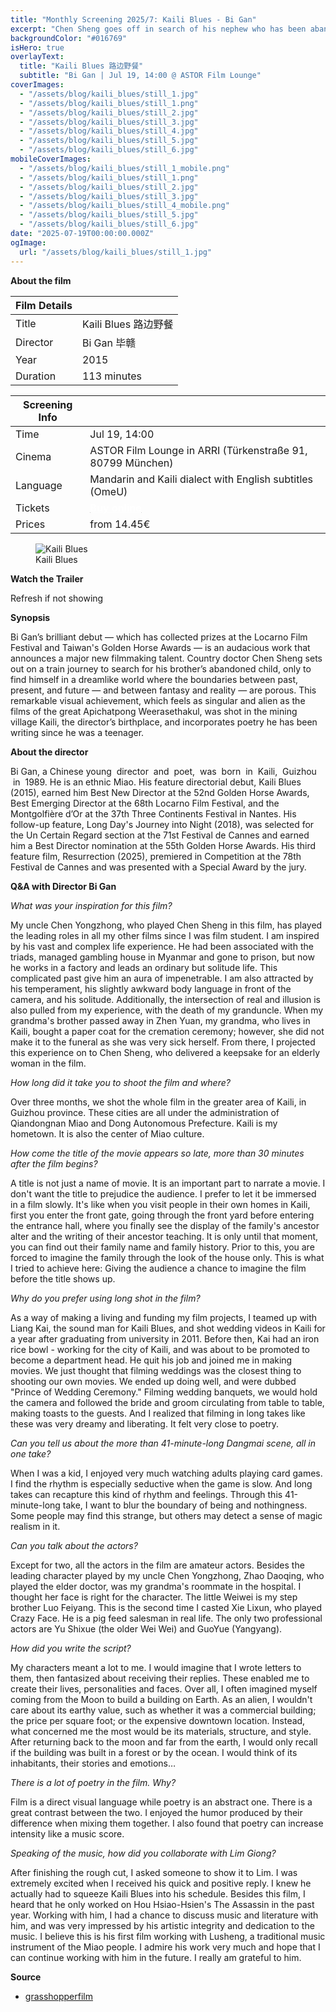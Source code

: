 ```yaml
---
title: "Monthly Screening 2025/7: Kaili Blues - Bi Gan"
excerpt: "Chen Sheng goes off in search of his nephew who has been abandoned by his father. Along the way, he encounters numerous people from his past and also those from his future."
backgroundColor: "#016769"
isHero: true
overlayText:
  title: "Kaili Blues 路边野餐"
  subtitle: "Bi Gan | Jul 19, 14:00 @ ASTOR Film Lounge"
coverImages:
  - "/assets/blog/kaili_blues/still_1.jpg"
  - "/assets/blog/kaili_blues/still_1.png"
  - "/assets/blog/kaili_blues/still_2.jpg"
  - "/assets/blog/kaili_blues/still_3.jpg"
  - "/assets/blog/kaili_blues/still_4.jpg"
  - "/assets/blog/kaili_blues/still_5.jpg"
  - "/assets/blog/kaili_blues/still_6.jpg"
mobileCoverImages:
  - "/assets/blog/kaili_blues/still_1_mobile.png"
  - "/assets/blog/kaili_blues/still_1.png"
  - "/assets/blog/kaili_blues/still_2.jpg"
  - "/assets/blog/kaili_blues/still_3.jpg"
  - "/assets/blog/kaili_blues/still_4_mobile.png"
  - "/assets/blog/kaili_blues/still_5.jpg"
  - "/assets/blog/kaili_blues/still_6.jpg"
date: "2025-07-19T00:00:00.000Z"
ogImage:
  url: "/assets/blog/kaili_blues/still_1.jpg"
---
```


**About the film**

| Film Details |                      |
| ------------ | -------------------- |
| Title        | Kaili Blues 路边野餐 |
| Director     | Bi Gan 毕赣          |
| Year         | 2015                 |
| Duration     | 113 minutes          |

| Screening Info |                                                                                                                                                          |
| -------------- | -------------------------------------------------------------------------------------------------------------------------------------------------------- |
| Time           | Jul 19, 14:00                                                                                                                                            |
| Cinema         | ASTOR Film Lounge in ARRI (Türkenstraße 91, 80799 München)                                                                                               |
| Language       | Mandarin and Kaili dialect with English subtitles (OmeU)                                                                                                 |
| Tickets        | [<strong style="color:rgb(255, 255, 255); text-decoration: underline;">Buy online</strong>](https://www.eventim-light.com/de/a/65330d104b070869ec1cb7b8) |
| Prices         | from 14.45€                                                                                                                                              |

<figure>
  <img src="/assets/blog/kaili_blues/poster.jpg" alt="Kaili Blues" />
  <figcaption>Kaili Blues</figcaption>
</figure>

**Watch the Trailer**

Refresh if not showing

<div class="youtube-embed" data-video-id="5ZVFtE10aK4" data-title="Kaili Blues"></div>

**Synopsis**

Bi Gan’s brilliant debut — which has collected prizes at the Locarno Film Festival and Taiwan's Golden Horse Awards — is an audacious work that announces a major new filmmaking talent. Country doctor Chen Sheng sets out on a train journey to search for his brother’s abandoned child, only to find himself in a dreamlike world where the boundaries between past, present, and future — and between fantasy and reality — are porous. This remarkable visual achievement, which feels as singular and alien as the films of the great Apichatpong Weerasethakul, was shot in the mining village Kaili, the director’s birthplace, and incorporates poetry he has been writing since he was a teenager.

**About the director**

Bi Gan, a Chinese young  director  and  poet,  was  born  in  Kaili,  Guizhou  in  1989. He is an ethnic Miao. His feature directorial debut, Kaili Blues (2015), earned him Best New Director at the 52nd Golden Horse Awards, Best Emerging Director at the 68th Locarno Film Festival, and the Montgolfière d’Or at the 37th Three Continents Festival in Nantes. His follow-up feature, Long Day's Journey into Night (2018), was selected for the Un Certain Regard section at the 71st Festival de Cannes and earned him a Best Director nomination at the 55th Golden Horse Awards. His third feature film, Resurrection (2025), premiered in Competition at the 78th Festival de Cannes and was presented with a Special Award by the jury.

**Q&A with Director Bi Gan**

_What was your inspiration for this film?_

My uncle Chen Yongzhong, who played Chen Sheng in this film, has played the leading roles in all my other films since I was film student. I am inspired by his vast and complex life experience. He had been associated with the triads, managed gambling house in Myanmar and gone to prison, but now he works in a factory and leads an ordinary but solitude life. This complicated past give him an aura of impenetrable. I am also attracted by his temperament, his slightly awkward body language in front of the camera, and his solitude. Additionally, the intersection of real and illusion is also pulled from my experience, with the death of my granduncle. When my grandma's brother passed away in Zhen Yuan, my grandma, who lives in Kaili, bought a paper coat for the cremation ceremony; however, she did not make it to the funeral as she was very sick herself. From there, I projected this experience on to Chen Sheng, who delivered a keepsake for an elderly woman in the film.

_How long did it take you to shoot the film and where?_

Over three months, we shot the whole film in the greater area of Kaili, in Guizhou province. These cities are all under the administration of Qiandongnan Miao and Dong Autonomous Prefecture. Kaili is my hometown. It is also the center of Miao culture.

_How come the title of the movie appears so late, more than 30 minutes after the film begins?_

A title is not just a name of movie. It is an important part to narrate a movie. I don't want the title to prejudice the audience. I prefer to let it be immersed in a film slowly. It's like when you visit people in their own homes in Kaili, first you enter the front gate, going through the front yard before entering the entrance hall, where you finally see the display of the family's ancestor alter and the writing of their ancestor teaching. It is only until that moment, you can find out their family name and family history. Prior to this, you are forced to imagine the family through the look of the house only. This is what I tried to achieve here: Giving the audience a chance to imagine the film before the title shows up.

_Why do you prefer using long shot in the film?_

As a way of making a living and funding my film projects, I teamed up with Liang Kai, the sound man for Kaili Blues, and shot wedding videos in Kaili for a year after graduating from university in 2011. Before then, Kai had an iron rice bowl - working for the city of Kaili, and was about to be promoted to become a department head. He quit his job and joined me in making movies. We just thought that filming weddings was the closest thing to shooting our own movies. We ended up doing well, and were dubbed "Prince of Wedding Ceremony." Filming wedding banquets, we would hold the camera and followed the bride and groom circulating from table to table, making toasts to the guests. And I realized that filming in long takes like these was very dreamy and liberating. It felt very close to poetry.

_Can you tell us about the more than 41-minute-long Dangmai scene, all in one take?_

When I was a kid, I enjoyed very much watching adults playing card games. I find the rhythm is especially seductive when the game is slow. And long takes can recapture this kind of rhythm and feelings. Through this 41-minute-long take, I want to blur the boundary of being and nothingness. Some people may find this strange, but others may detect a sense of magic realism in it.

_Can you talk about the actors?_

Except for two, all the actors in the film are amateur actors. Besides the leading character played by my uncle Chen Yongzhong, Zhao Daoqing, who played the elder doctor, was my grandma's roommate in the hospital. I thought her face is right for the character. The little Weiwei is my step brother Luo Feiyang. This is the second time I casted Xie Lixun, who played Crazy Face. He is a pig feed salesman in real life. The only two professional actors are Yu Shixue (the older Wei Wei) and GuoYue (Yangyang).

_How did you write the script?_

My characters meant a lot to me. I would imagine that I wrote letters to them, then fantasized about receiving their replies. These enabled me to create their lives, personalities and faces. Over all, I often imagined myself coming from the Moon to build a building on Earth. As an alien, I wouldn't care about its earthy value, such as whether it was a commercial building; the price per square foot; or the expensive downtown location. Instead, what concerned me the most would be its materials, structure, and style. After returning back to the moon and far from the earth, I would only recall if the building was built in a forest or by the ocean. I would think of its inhabitants, their stories and emotions…

_There is a lot of poetry in the film. Why?_

Film is a direct visual language while poetry is an abstract one. There is a great contrast between the two. I enjoyed the humor produced by their difference when mixing them together. I also found that poetry can increase intensity like a music score.

_Speaking of the music, how did you collaborate with Lim Giong?_

After finishing the rough cut, I asked someone to show it to Lim. I was extremely excited when I received his quick and positive reply. I knew he actually had to squeeze Kaili Blues into his schedule. Besides this film, I heard that he only worked on Hou Hsiao-Hsien's The Assassin in the past year. Working with him, I had a chance to discuss music and literature with him, and was very impressed by his artistic integrity and dedication to the music. I believe this is his first film working with Lusheng, a traditional music instrument of the Miao people. I admire his work very much and hope that I can continue working with him in the future. I really am grateful to him.

**Source**

- [grasshopperfilm](https://grasshopperfilm.com/film/kaili-blues/)
